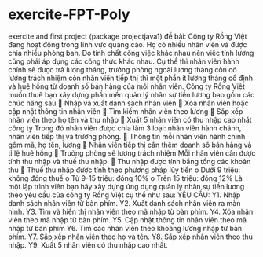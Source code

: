 # exercite-FPT-Poly
exercite and first project (package projectjava1)
đề bài: Công ty Rồng Việt đang hoạt động trong lĩnh vực quảng cáo. Họ có nhiều nhân viên và được chia nhiều phòng ban. Do tính chất công việc khác nhau nên việc tính lương cũng phải áp dụng các công thức khác nhau. Cụ thể thì nhân viên hành chính sẽ được trả lương tháng, trưởng phòng ngoài lương tháng còn có lương trách nhiệm còn nhân viên tiếp thị thì một phần ít lương tháng cố định và huê hồng từ doanh số bán hàng của mỗi nhân viên. Công ty Rồng Việt muốn thuê bạn xây dựng phần mền quản lý nhân sự tiền lương bao gồm các chức năng sau 	Nhập và xuất danh sách nhân viên 	Xóa nhân viên hoặc cập nhật thông tin nhân viên 	Tìm kiếm nhân viên theo lương 	Sắp xếp nhân viên theo họ tên và thu nhập 	Xuất 5 nhân viên có thu nhập cao nhất công ty Trong đó nhân viên được chia làm 3 loại: nhân viên hành chánh, nhân viên tiếp thị và trưởng phòng. 	Thông tin mỗi nhân viên hành chính gồm mã, họ tên, lương 	Nhân viên tiếp thị cần thêm doanh số bán hàng và tỉ lệ huê hồng 	Trưởng phòng sẽ lương trách nhiệm Mỗi nhân viên cần được tính thu nhập và thuế thu nhập. 	Thu nhập được tính bẳng tổng các khoản thu 	Thuế thu nhập được tính theo phương pháp lũy tiến o	Dưới 9 triệu: không đóng thuế o	Từ 9-15 triệu: đóng 10% o	Trên 15 triệu: đóng 12% Là một lập trình viên bạn hãy xây dựng ứng dụng quản lý nhân sự tiền lương theo yêu cầu của công ty Rồng Việt cụ thể như sau: YÊU CẦU: Y1. Nhập danh sách nhân viên từ bàn phím. Y2. Xuất danh sách nhân viên ra màn hình. Y3. Tìm và hiển thị nhân viên theo mã nhập từ bàn phím. Y4. Xóa nhân viên theo mã nhập từ bàn phím. Y5. Cập nhật thông tin nhân viên theo mã nhập từ bàn phím Y6. Tìm các nhân viên theo khoảng lương nhập từ bàn phím. Y7. Sắp xếp nhân viên theo họ và tên. Y8. Sắp xếp nhân viên theo thu nhập. Y9. Xuất 5 nhân viên có thu nhập cao nhất.
